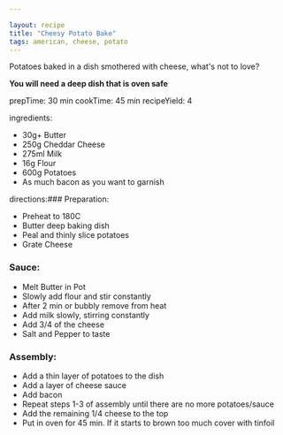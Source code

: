 ```yaml
---

layout: recipe
title: "Cheesy Potato Bake"
tags: american, cheese, potato
---
```


Potatoes baked in a dish smothered with cheese, what's not to love?

**You will need a deep dish that is oven safe**

prepTime: 30 min
cookTime: 45 min
recipeYield: 4

ingredients:
- 30g+ Butter
- 250g Cheddar Cheese
- 275ml Milk
- 16g Flour
- 600g Potatoes
- As much bacon as you want to garnish

directions:### Preparation:
- Preheat to 180C
- Butter deep baking dish
- Peal and thinly slice potatoes
- Grate Cheese
### Sauce:
- Melt Butter in Pot
- Slowly add flour and stir constantly
- After 2 min or bubbly remove from heat
- Add milk slowly, stirring constantly
- Add 3/4 of the cheese
- Salt and Pepper to taste
### Assembly:
- Add a thin layer of potatoes to the dish
- Add a layer of cheese sauce
- Add bacon
- Repeat steps 1-3 of assembly until there are no more potatoes/sauce
- Add the remaining 1/4 cheese to the top
- Put in oven for 45 min. If it starts to brown too much cover with tinfoil
